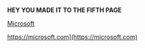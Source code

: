 **HEY YOU MADE IT TO THE FIFTH PAGE**


[Microsoft](https://microsoft.com)


https://microsoft.com](https://microsoft.com)
